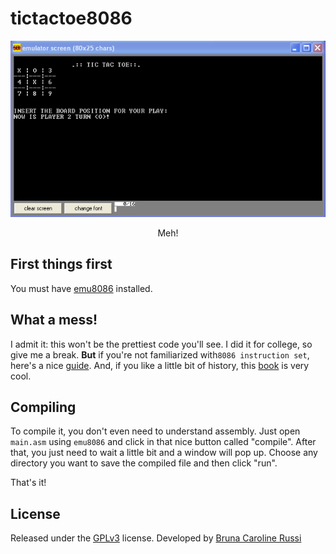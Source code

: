 # tictactoe8086

<div align="center">
  <img src="screenshots/tictactoe.png" alt="Screenshot of TicTacToe running in emu8086 terminal">
  <p>Meh!</p>
</div> 

## First things first
You must have [emu8086](http://www.emu8086.com/) installed.

## What a mess!
I admit it: this won't be the prettiest code you'll see. I did it for college, so give me a break. **But** if you're not familiarized with`8086 instruction set`, here's a nice [guide](http://www.electronics.dit.ie/staff/tscarff/8086_instruction_set/8086_instruction_set.html). And, if you like a little bit of history, this [book](https://github.com/gurugio/book_assembly_8086) is very cool.

## Compiling
To compile it, you don't even need to understand assembly. Just open `main.asm`  using `emu8086` and click in that nice button called "compile". After that, you just need to wait a little bit and a window will pop up. Choose any directory you want to save the compiled file and then click "run".

That's it!

## License
Released under the [GPLv3](LICENSE) license.
Developed by [Bruna Caroline Russi](github.com/russibc)
